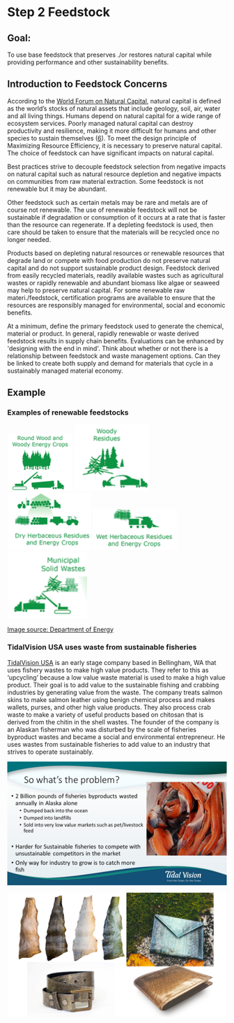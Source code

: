 # Step 2 Feedstock

## Goal: 
To use base feedstock that preserves ./or restores natural capital while providing performance and other sustainability benefits.

## Introduction to Feedstock Concerns
According to the [World Forum on Natural Capital](http://naturalcapitalforum.com/about/), natural capital is defined as the world’s stocks of natural assets that include geology, soil, air, water and all living things. Humans depend on natural capital for a wide range of ecosystem services. Poorly managed natural capital can destroy productivity and resilience, making it more difficult for humans and other species to sustain themselves ([6](https://naturalcapitalforum.com/about/)). To meet the design principle of Maximizing Resource Efficiency, it is necessary to preserve natural capital. The choice of feedstock can have significant impacts on natural capital.

Best practices strive to decouple feedstock selection from negative impacts on natural capital such as natural resource depletion and negative impacts on communities from raw material extraction. Some feedstock is not renewable but it may be abundant. 

Other feedstock such as certain metals may be rare and metals are of course not renewable. The use of renewable feedstock will not be sustainable if degradation or consumption of it occurs at a rate that is faster than the resource can regenerate. If a depleting feedstock is used, then care should be taken to ensure that the materials will be recycled once no longer needed.

Products based on depleting natural resources or renewable resources that degrade land or compete with food production do not preserve natural capital and do not support sustainable product design. Feedstock derived from easily recycled materials, readily available wastes such as agricultural wastes or rapidly renewable and abundant biomass like algae or seaweed may help to preserve natural capital. For some renewable raw materi./feedstock, certification programs are available to ensure that the resources are responsibly managed for environmental, social and economic benefits. 

At a minimum, define the primary feedstock used to generate the chemical, material or product. In general, rapidly renewable or waste derived feedstock results in supply chain benefits. Evaluations can be enhanced by 'designing with the end in mind'. Think about whether or not there is a relationship between feedstock and waste management options. Can they be linked to create both supply and demand for materials that cycle in a sustainably managed material economy.

## Example
### Examples of renewable feedstocks
![Round wood and energy crops](./assets/2-feedstock/round-wood.png)
![Woody residues](./assets/2-feedstock/woody-residues.png)
![Dry herbaceous residues and energy crops](./assets/2-feedstock/dry-herbaceous-residue.png)
![Wet herbaceous residues and energy crops](./assets/2-feedstock/wet-herbaceous-residue.png)
![Municipal solid wastes](./assets/2-feedstock/municipal-solid-wastes.png)

[Image source: Department of Energy](http://www.energy.gov/eere/bioenergy/biomass-feedstocks/)

### TidalVision USA uses waste from sustainable fisheries
[TidalVision USA](http://tidalvisionusa.com/) is an early stage company based in Bellingham, WA that uses fishery wastes to make high value products. They refer to this as ‘upcycling’ because a low value waste material is used to make a high value product. Their goal is to add value to the sustainable fishing and crabbing industries by generating value from the waste. The company treats salmon skins to make salmon leather using benign chemical process and makes wallets, purses, and other high value products. They also process crab waste to make a variety of useful products based on chitosan that is derived from the chitin in the shell wastes. The founder of the company is an Alaskan fisherman who was disturbed by the scale of fisheries byproduct wastes and became a social and environmental entrepreneur. He uses wastes from sustainable fisheries to add value to an industry that strives to operate sustainably.

![two billion pounds Alaskan fisheries byproducts wasted annually](./assets/2-feedstock/tidal-vision-pop.png)

![wallets made from salmon skin](./assets/2-feedstock/tidal-vision.png)
